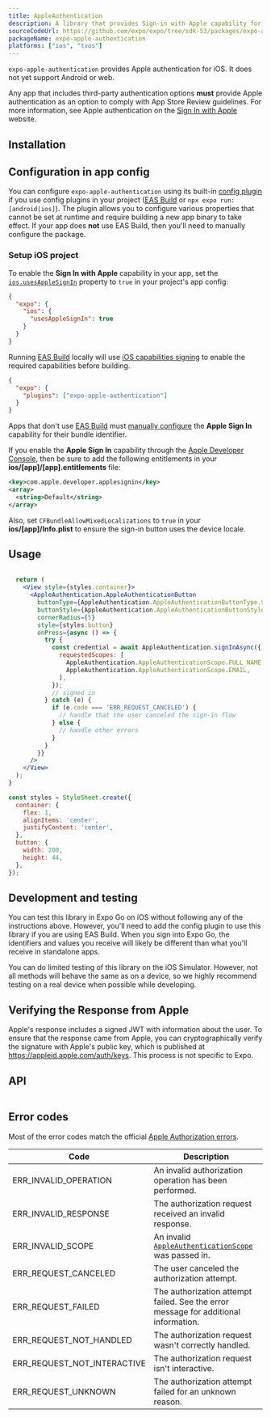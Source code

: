 ```yaml
---
title: AppleAuthentication
description: A library that provides Sign-in with Apple capability for iOS.
sourceCodeUrl: https://github.com/expo/expo/tree/sdk-53/packages/expo-apple-authentication
packageName: expo-apple-authentication
platforms: ["ios", "tvos"]
---
```


`expo-apple-authentication` provides Apple authentication for iOS. It does not yet support Android or web.

Any app that includes third-party authentication options **must** provide Apple authentication as an option to comply with App Store Review guidelines. For more information, see Apple authentication on the [Sign In with Apple](https://developer.apple.com/sign-in-with-apple/) website.

## Installation

## Configuration in app config

You can configure `expo-apple-authentication` using its built-in [config plugin](/config-plugins/introduction/) if you use config plugins in your project ([EAS Build](/build/introduction) or `npx expo run:[android|ios]`).
The plugin allows you to configure various properties that cannot be set at runtime and require building a new app binary to take effect. If your app does **not** use EAS Build, then you'll need to manually configure the package.

### Setup iOS project

To enable the **Sign In with Apple** capability in your app, set the [`ios.usesAppleSignIn`](../config/app/#usesapplesignin) property to `true` in your project's app config:

```json app.json
{
  "expo": {
    "ios": {
      "usesAppleSignIn": true
    }
  }
}
```

Running [EAS Build](/build/introduction) locally will use [iOS capabilities signing](/build-reference/ios-capabilities) to enable the required capabilities before building.

```json app.json
{
  "expo": {
    "plugins": ["expo-apple-authentication"]
  }
}
```

Apps that don't use [EAS Build](/build/introduction) must [manually configure](/build-reference/ios-capabilities#manual-setup) the **Apple Sign In** capability for their bundle identifier.

If you enable the **Apple Sign In** capability through the [Apple Developer Console](/build-reference/ios-capabilities#apple-developer-console), then be sure to add the following entitlements in your **ios/[app]/[app].entitlements** file:

```xml
<key>com.apple.developer.applesignin</key>
<array>
  <string>Default</string>
</array>
```

Also, set `CFBundleAllowMixedLocalizations` to `true` in your **ios/[app]/Info.plist** to ensure the sign-in button uses the device locale.

## Usage

```jsx

  return (
    <View style={styles.container}>
      <AppleAuthentication.AppleAuthenticationButton
        buttonType={AppleAuthentication.AppleAuthenticationButtonType.SIGN_IN}
        buttonStyle={AppleAuthentication.AppleAuthenticationButtonStyle.BLACK}
        cornerRadius={5}
        style={styles.button}
        onPress={async () => {
          try {
            const credential = await AppleAuthentication.signInAsync({
              requestedScopes: [
                AppleAuthentication.AppleAuthenticationScope.FULL_NAME,
                AppleAuthentication.AppleAuthenticationScope.EMAIL,
              ],
            });
            // signed in
          } catch (e) {
            if (e.code === 'ERR_REQUEST_CANCELED') {
              // handle that the user canceled the sign-in flow
            } else {
              // handle other errors
            }
          }
        }}
      />
    </View>
  );
}

const styles = StyleSheet.create({
  container: {
    flex: 1,
    alignItems: 'center',
    justifyContent: 'center',
  },
  button: {
    width: 200,
    height: 44,
  },
});
```

## Development and testing

You can test this library in Expo Go on iOS without following any of the instructions above.
However, you'll need to add the config plugin to use this library if you are using EAS Build.
When you sign into Expo Go, the identifiers and values you receive will likely be different than what you'll receive in standalone apps.

You can do limited testing of this library on the iOS Simulator. However, not all methods will behave the same as on a device,
so we highly recommend testing on a real device when possible while developing.

## Verifying the Response from Apple

Apple's response includes a signed JWT with information about the user. To ensure that the response came from Apple,
you can cryptographically verify the signature with Apple's public key, which is published at https://appleid.apple.com/auth/keys.
This process is not specific to Expo.

## API

```js

```

## Error codes

Most of the error codes match the official [Apple Authorization errors](https://developer.apple.com/documentation/authenticationservices/asauthorizationerror/code).

| Code                        | Description                                                                         |
| --------------------------- | ----------------------------------------------------------------------------------- |
| ERR_INVALID_OPERATION       | An invalid authorization operation has been performed.                              |
| ERR_INVALID_RESPONSE        | The authorization request received an invalid response.                             |
| ERR_INVALID_SCOPE           | An invalid [`AppleAuthenticationScope`](#appleauthenticationscope) was passed in.   |
| ERR_REQUEST_CANCELED        | The user canceled the authorization attempt.                                        |
| ERR_REQUEST_FAILED          | The authorization attempt failed. See the error message for additional information. |
| ERR_REQUEST_NOT_HANDLED     | The authorization request wasn't correctly handled.                                 |
| ERR_REQUEST_NOT_INTERACTIVE | The authorization request isn't interactive.                                        |
| ERR_REQUEST_UNKNOWN         | The authorization attempt failed for an unknown reason.                             |